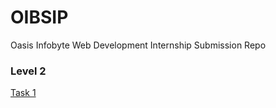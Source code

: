 # OIBSIP
Oasis Infobyte Web Development Internship Submission Repo

### Level 2

[Task 1](https://oasis.ajaykumarvarma.in/LEVEL-2_TASK_1/index.html)
